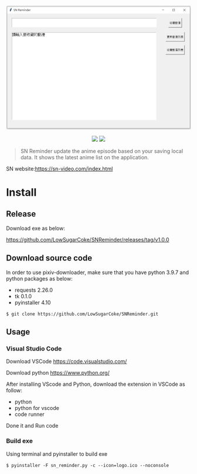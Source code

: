 <p align=center>
<img target = "banner" src="https://raw.githubusercontent.com/LowSugarCoke/SNReminder/main/banner.PNG">
</p>
<p align=center>
<a target="badge" href="https://github.com/LowSugarCoke/Pixiv-Downloader/blob/main/img/banner.png" title="python version"><img src="https://img.shields.io/badge/python-v3.9.7-brightgreen"></a>
<a target="badge" href="https://github.com/LowSugarCoke/Pixiv-Downloader/blob/main/img/banner.png" title="python version"><img src="https://img.shields.io/badge/Windows-0078D6?style=for-the-badge&logo=windows&logoColor=white" width=85/></a>  
</p>

>SN Reminder update the anime episode based on your saving local data. It shows the latest anime list on the application. 

SN website:https://sn-video.com/index.html

# Install
## Release 
Download exe as below:

https://github.com/LowSugarCoke/SNReminder/releases/tag/v1.0.0

## Download source code
In order to use pixiv-downloader, make sure that you have python 3.9.7 and python packages as below:
* requests 2.26.0
* tk 0.1.0
* pyinstaller 4.10

```
$ git clone https://github.com/LowSugarCoke/SNReminder.git
```
## Usage
### Visual Studio Code
Download VSCode https://code.visualstudio.com/

Download python https://www.python.org/

After installing VScode and Python, download the extension in VSCode as follow:
* python
* python for vscode
* code runner

Done it and Run code

### Build exe
Using terminal and pyinstaller to build exe
```
$ pyinstaller -F sn_reminder.py -c --icon=logo.ico --noconsole
```
